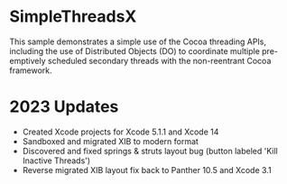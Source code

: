 # SimpleThreadsX
This sample demonstrates a simple use of the Cocoa threading APIs, including the use of Distributed Objects (DO) to coordinate multiple pre-emptively scheduled secondary threads with the non-reentrant Cocoa framework. 

# 2023 Updates
- Created Xcode projects for Xcode 5.1.1 and Xcode 14
- Sandboxed and migrated XIB to modern format
- Discovered and fixed springs & struts layout bug (button labeled 'Kill Inactive Threads')
- Reverse migrated XIB layout fix back to Panther 10.5 and Xcode 3.1